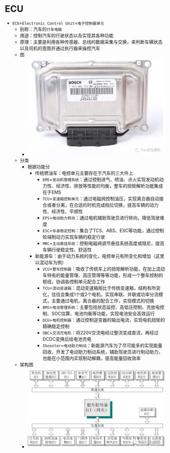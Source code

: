 # ECU

* `ECU`=`Electronic Control Unit`=`电子控制器单元`
  * 别称：汽车的`行车电脑`
  * 用途：控制汽车的行驶状态以及实现其各种功能
  * 原理：主要是利用各种传感器、总线的数据采集与交换，来判断车辆状态以及司机的意图并通过执行器来操控汽车
  * 图
    * ![car_ecu_bosch](../../assets/img/car_ecu_bosch.jpg)
  * 分类
    * 根据功能分
      * 传统燃油车：电控单元主要存在于汽车的三大件上
        * `EMS`=`发动机管理系统`：通过控制进气、喷油、点火实现发动机动力性、经济性、排放等性能的均衡，整车的扭矩解析功能集成在于EMS
        * `TCU`=`变速箱控制单元`：通过电磁阀控制油压，实现离合器自动接合或者分离，在合适的时机完成档位切换，提高车辆的动力性、经济性、平顺性
        * `EPS`=`电动助力转向`：通过电机辅助驾驶员进行转向，降低驾驶难度
        * `ESC`=`车身稳定控制`：集合了TCS、ABS、ESC等功能，通过控制轮端制动力实现车辆的稳定行驶
        * `MRC`=`主动悬挂系统`：控制电磁阀调节悬挂系统高度或阻尼，提高车辆行驶稳定性、舒适性
      * 新能源车：由于动力系统的变化，电控单元有所变化和增加（这里以混动车为例）
        * `VCU`=`整车控制器`：吸收了传统车上的扭矩解析功能，在加上混动车特有的能量管理、高压管理等等功能，形成一个整车控制的枢纽，协调各控制单元配合工作
        * `TCU`=`混动变速箱`：混动变速箱相比于传统变速箱，结构有所变化，往往会集成1个或2个电机，实现串联、并联或功率分流模式，主要通过电机、离合器的配合工作，实现模式的切换
        * `BMS`=`电池管理系统`：主要包括状态监控、高低压控制、充放电控制、SOC估算、电池均衡等功能，实现电池安全高效运行
        * `DCU`=`电机控制器`：通过控制逆变器的输出电流，实现电机扭矩的精确稳定控制
        * `OBC`=`交流充电机`：将220V交流电经过整流变成直流，再经过DCDC变换后给电池充电
        * `Ibooster`=`电动助力制动`：新能源汽车为了尽可能多的实现能量回收，开发了电动助力制动系统，辅助驾驶员进行制动助力，也能在小范围内实现制动解耦，提高能量回收效率
  * 架构图
    * ![car_ecu_arch_sample](../../assets/img/car_ecu_arch_sample.jpg)
